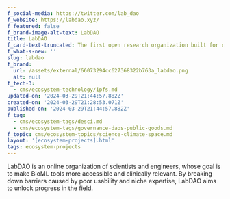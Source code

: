 ```yaml
---
f_social-media: https://twitter.com/lab_dao
f_website: https://labdao.xyz/
f_featured: false
f_brand-image-alt-text: LabDAO
title: LabDAO
f_card-text-truncated: The first open research organization built for computational life sciences
f_what-s-new: ''
slug: labdao
f_brand:
  url: /assets/external/66073294cc627368322b763a_labdao.png
  alt: null
f_tech-3:
  - cms/ecosystem-technology/ipfs.md
updated-on: '2024-03-29T21:44:57.882Z'
created-on: '2024-03-29T21:28:53.071Z'
published-on: '2024-03-29T21:44:57.882Z'
f_tag:
  - cms/ecosystem-tags/desci.md
  - cms/ecosystem-tags/governance-daos-public-goods.md
f_topic: cms/ecosystem-topics/science-climate-space.md
layout: '[ecosystem-projects].html'
tags: ecosystem-projects
---
```


LabDAO is an online organization of scientists and engineers, whose goal is to make BioML tools more accessible and clinically relevant. By breaking down barriers caused by poor usability and niche expertise, LabDAO aims to unlock progress in the field.
